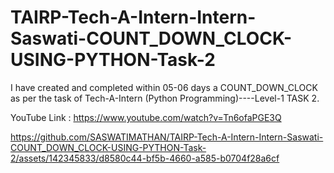 # TAIRP-Tech-A-Intern-Intern-Saswati-COUNT_DOWN_CLOCK-USING-PYTHON-Task-2
I have created and completed within 05-06 days a COUNT_DOWN_CLOCK as per the task of Tech-A-Intern (Python Programming)----Level-1 TASK 2.

YouTube Link : https://www.youtube.com/watch?v=Tn6ofaPGE3Q

https://github.com/SASWATIMATHAN/TAIRP-Tech-A-Intern-Intern-Saswati-COUNT_DOWN_CLOCK-USING-PYTHON-Task-2/assets/142345833/d8580c44-bf5b-4660-a585-b0704f28a6cf

